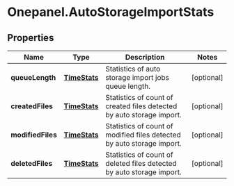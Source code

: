 # Onepanel.AutoStorageImportStats

## Properties
Name | Type | Description | Notes
------------ | ------------- | ------------- | -------------
**queueLength** | [**TimeStats**](TimeStats.md) | Statistics of auto storage import jobs queue length. | [optional] 
**createdFiles** | [**TimeStats**](TimeStats.md) | Statistics of count of created files detected by auto storage import. | [optional] 
**modifiedFiles** | [**TimeStats**](TimeStats.md) | Statistics of count of modified files detected by auto storage import. | [optional] 
**deletedFiles** | [**TimeStats**](TimeStats.md) | Statistics of count of deleted files detected by auto storage import. | [optional] 


